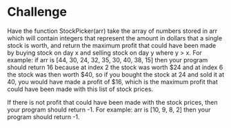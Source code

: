 # Challenge
Have the function StockPicker(arr) take the array of numbers stored in arr which will contain integers that represent the amount in dollars that a single stock is worth, and return the maximum profit that could have been made by buying stock on day x and selling stock on day y where y > x. For example: if arr is [44, 30, 24, 32, 35, 30, 40, 38, 15] then your program should return 16 because at index 2 the stock was worth $24 and at index 6 the stock was then worth $40, so if you bought the stock at 24 and sold it at 40, you would have made a profit of $16, which is the maximum profit that could have been made with this list of stock prices. 

If there is not profit that could have been made with the stock prices, then your program should return -1. For example: arr is [10, 9, 8, 2] then your program should return -1. 